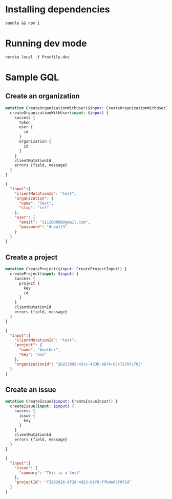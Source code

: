 # Installing dependencies

`bundle && npm i`

# Running dev mode

`heroku local -f Procfile.dev`

# Sample GQL

## Create an organization

```graphql
mutation CreateOrganizationWithUser($input: CreateOrganizationWithUserInput!) {
  createOrganizationWithUser(input: $input) {
    success {
      token
      user {
        id
      }
      organization {
        id
      }
    }
    clientMutationId
    errors {field, message}
  }
}
```

```json
{
  "input":{
    "clientMutationId": "test",
    "organization": {
      "name": "Test",
      "slug": "tet"
    },
    "user": {
      "email": "11110000b@gmail.com",
      "password": "dupa123"
    }
  }
}
```

## Create a project

```graphql
mutation CreateProject($input: CreateProjectInput!) {
  createProject(input: $input) {
    success {
      project {
        key
        id
      }
    }
    clientMutationId
    errors {field, message}
  }
}
```

```json
{
  "input":{
    "clientMutationId": "test",
    "project": {
      "name": "Another",
      "key": "ano"
    },
    "organizationId": "202530d3-45cc-433b-b874-65c72707c763"
  }
}
```

## Create an issue

```graphql
mutation CreateIssue($input: CreateIssueInput!) {
  createIssue(input: $input) {
    success {
      issue {
        key
      }
    }
    clientMutationId
    errors {field, message}
  }
}
```

```json
{
  "input":{
    "issue": {
      "summary": "This is a test"
    },
    "projectId": "f2882d16-8f28-4d23-b1f0-ffbde05f9f2d"
  }
}
```